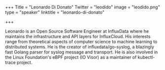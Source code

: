 +++
Title = "Leonardo Di Donato"
Twitter = "leodido"
image = "leodido.png"
type = "speaker"
linktitle = "leonardo-di-donato"

+++

Leonardo is an Open Source Software Engineer at InfluxData where he maintains the infrastructure and API layers for InfluxCloud.
His interests range from theoretical aspects of computer science to machine learning to distributed systems.
He is the creator of influxdata/go-syslog, a blazingly fast Golang parser for syslog message and transport.
He is also involved in the Linux Foundation's eBPF project (IO Visor) as a maintainer of kubectl-trace project.